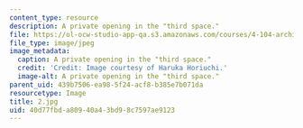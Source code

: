 ```yaml
---
content_type: resource
description: A private opening in the "third space."
file: https://ol-ocw-studio-app-qa.s3.amazonaws.com/courses/4-104-architecture-studio-intentions-spring-2005/40d77fbda80940a43bd98c7597ae9123_2.jpg
file_type: image/jpeg
image_metadata:
  caption: A private opening in the "third space."
  credit: 'Credit: Image courtesy of Haruka Horiuchi.'
  image-alt: A private opening in the "third space."
parent_uid: 439b7506-ea98-5f24-acf8-b385e7b071da
resourcetype: Image
title: 2.jpg
uid: 40d77fbd-a809-40a4-3bd9-8c7597ae9123
---
```

